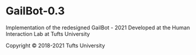 # GailBot-0.3
Implementation of the redesigned GailBot - 2021
Developed at the Human Interaction Lab at Tufts University 

Copyright © 2018-2021 Tufts University
